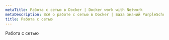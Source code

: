 ```yaml
---
metaTitle: Работа с сетью в Docker | Docker work with Network
metaDescription: Всё о работе с сетью в Docker | База знаний PurpleSchool
title: Работа с сетью
---
```


Работа с сетью
